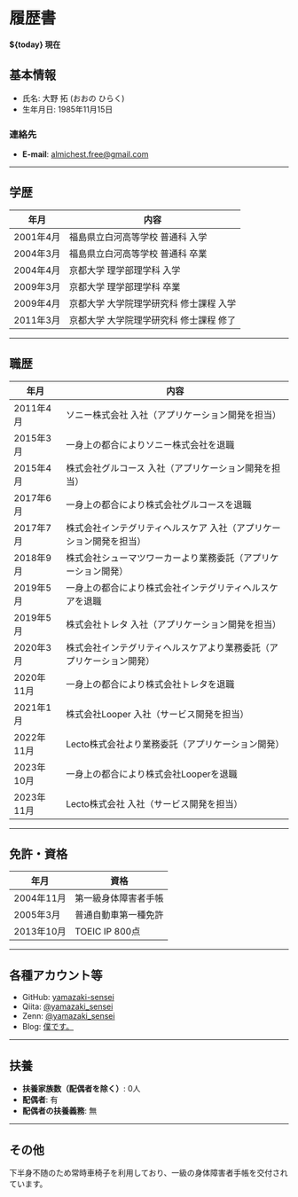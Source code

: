 # 履歴書

**${today} 現在**

## 基本情報

- 氏名: 大野 拓 (おおの ひらく)
- 生年月日: 1985年11月15日

### 連絡先

- **E-mail**: almichest.free@gmail.com  

---

## 学歴

| 年月 | 内容 |
|------|------|
| 2001年4月 | 福島県立白河高等学校 普通科 入学 |
| 2004年3月 | 福島県立白河高等学校 普通科 卒業 |
| 2004年4月 | 京都大学 理学部理学科 入学 |
| 2009年3月 | 京都大学 理学部理学科 卒業 |
| 2009年4月 | 京都大学 大学院理学研究科 修士課程 入学 |
| 2011年3月 | 京都大学 大学院理学研究科 修士課程 修了 |

---

## 職歴

| 年月 | 内容 |
|------|------|
| 2011年4月 | ソニー株式会社 入社（アプリケーション開発を担当） |
| 2015年3月 | 一身上の都合によりソニー株式会社を退職 |
| 2015年4月 | 株式会社グルコース 入社（アプリケーション開発を担当） |
| 2017年6月 | 一身上の都合により株式会社グルコースを退職 |
| 2017年7月 | 株式会社インテグリティヘルスケア 入社（アプリケーション開発を担当） |
| 2018年9月 | 株式会社シューマツワーカーより業務委託（アプリケーション開発） |
| 2019年5月 | 一身上の都合により株式会社インテグリティヘルスケアを退職 |
| 2019年5月 | 株式会社トレタ 入社（アプリケーション開発を担当） |
| 2020年3月 | 株式会社インテグリティヘルスケアより業務委託（アプリケーション開発） |
| 2020年11月 | 一身上の都合により株式会社トレタを退職 |
| 2021年1月 | 株式会社Looper 入社（サービス開発を担当） |
| 2022年11月 | Lecto株式会社より業務委託（アプリケーション開発） |
| 2023年10月 | 一身上の都合により株式会社Looperを退職 |
| 2023年11月 | Lecto株式会社 入社（サービス開発を担当） |

---

## 免許・資格

| 年月 | 資格 |
|------|------|
| 2004年11月 | 第一級身体障害者手帳 |
| 2005年3月 | 普通自動車第一種免許 |
| 2013年10月 | TOEIC IP 800点 |

---

## 各種アカウント等

- GitHub: [yamazaki-sensei](https://github.com/yamazaki-sensei)
- Qiita: [@yamazaki_sensei](https://qiita.com/yamazaki_sensei)
- Zenn: [@yamazaki_sensei](https://zenn.dev/yamazaki_sensei)
- Blog: [僕です。](https://yamazaki-sensei.hatenablog.com/)

---

## 扶養

- **扶養家族数（配偶者を除く）**: 0人  
- **配偶者**: 有  
- **配偶者の扶養義務**: 無  

---

## その他

下半身不随のため常時車椅子を利用しており、一級の身体障害者手帳を交付されています。
